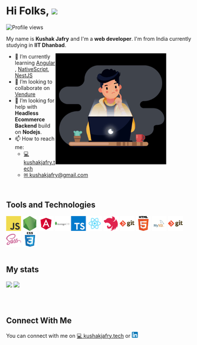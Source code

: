 # Hi Folks, <img src="https://raw.githubusercontent.com/MartinHeinz/MartinHeinz/master/wave.gif" width="30px">

![Profile views](https://gpvc.arturio.dev/kushakjafry)

My name is **Kushak Jafry** and I'm a **web developer**. I'm from India currently studying in **IIT Dhanbad**.

<img align="right" alt="GIF" src="./icons/developer.gif" width="300" height="300" style="margin-right: 70px"/>

- 🌱 I’m currently learning [Angular](https://angular.io/) , [NativeScript](https://nativescript.org/), [NestJS](https://nestjs.com)
- 👯 I’m looking to collaborate on [Vendure](https://github.com/vendure-ecommerce/vendure)
- 🤔 I’m looking for help with **Headless Ecommerce Backend** build on **Nodejs**.
- 📫 How to reach me:
  - [💻 kushakjafry.tech](https://kushakjafry.tech)
  - [✉ kushakjafry@gmail.com](mailto:kushakjafry@gmail.com)

<br>

## Tools and Technologies

<code><img height="40" src="https://raw.githubusercontent.com/github/explore/80688e429a7d4ef2fca1e82350fe8e3517d3494d/topics/javascript/javascript.png"></code>
<code><img height="40" src="https://raw.githubusercontent.com/github/explore/80688e429a7d4ef2fca1e82350fe8e3517d3494d/topics/nodejs/nodejs.png"></code>
<code><img height="40" src="https://raw.githubusercontent.com/github/explore/80688e429a7d4ef2fca1e82350fe8e3517d3494d/topics/angular/angular.png"></code>
<code><img height="40" src="https://raw.githubusercontent.com/github/explore/80688e429a7d4ef2fca1e82350fe8e3517d3494d/topics/mongodb/mongodb.png"></code>
<code><img height="40" src="https://raw.githubusercontent.com/github/explore/80688e429a7d4ef2fca1e82350fe8e3517d3494d/topics/typescript/typescript.png"></code>
<code><img height="40" src="https://raw.githubusercontent.com/github/explore/80688e429a7d4ef2fca1e82350fe8e3517d3494d/topics/react/react.png"></code>
<code><img height="40" src="https://raw.githubusercontent.com/github/explore/37c71fdca4e12086faf8c7009793d2eb588c914e/topics/nestjs/nestjs.png"></code>
<code><img height="40" src="https://raw.githubusercontent.com/github/explore/80688e429a7d4ef2fca1e82350fe8e3517d3494d/topics/git/git.png"></code>
<code><img height="40" src="https://raw.githubusercontent.com/github/explore/80688e429a7d4ef2fca1e82350fe8e3517d3494d/topics/html/html.png"></code>
<code><img height="40" src="https://raw.githubusercontent.com/github/explore/80688e429a7d4ef2fca1e82350fe8e3517d3494d/topics/mysql/mysql.png"></code>
<code><img height="40" src="https://raw.githubusercontent.com/github/explore/80688e429a7d4ef2fca1e82350fe8e3517d3494d/topics/git/git.png"></code>
<code><img height="40" src="https://raw.githubusercontent.com/github/explore/80688e429a7d4ef2fca1e82350fe8e3517d3494d/topics/sass/sass.png"></code>
<code><img height="40" src="https://raw.githubusercontent.com/github/explore/80688e429a7d4ef2fca1e82350fe8e3517d3494d/topics/css/css.png"></code>
<br><br>

## My stats

<img align="center" src="https://github-readme-stats.vercel.app/api?username=kushakjafry&bg_color=30,e96443,904e95&title_color=fff&text_color=fff">
<img align="center" src="https://github-readme-stats.vercel.app/api/top-langs/?username=kushakjafry&layout=compact">

<br><br>

## Connect With Me

You can connect with me on [💻 kushakjafry.tech](https://kushakjafry.tech) or [![image](./icons/linkedin.png)](https://linkedin.com/in/kushakjafry)
